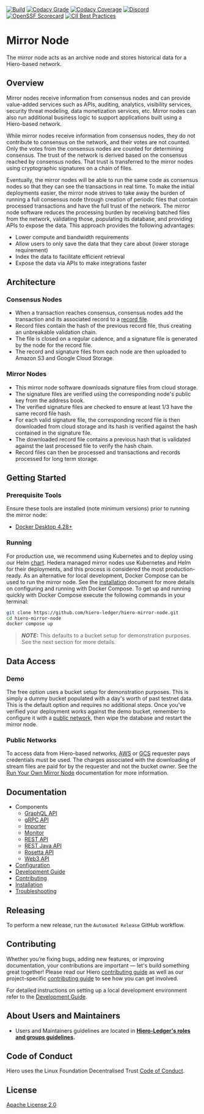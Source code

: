 [![Build](https://github.com/hiero-ledger/hiero-mirror-node/actions/workflows/gradle.yml/badge.svg)](https://github.com/hiero-ledger/hiero-mirror-node/actions)
[![Codacy Grade](https://app.codacy.com/project/badge/Grade/e0e3a2f2770644eaa5cfc7b274569a3a)](https://app.codacy.com/gh/hiero-ledger/hiero-mirror-node/dashboard?utm_campaign=Badge_grade)
[![Codacy Coverage](https://app.codacy.com/project/badge/Coverage/e0e3a2f2770644eaa5cfc7b274569a3a)](https://app.codacy.com/gh/hiero-ledger/hiero-mirror-node/dashboard?utm_campaign=Badge_coverage)
[![Discord](https://img.shields.io/badge/discord-join%20chat-blue.svg)](https://discord.com/channels/905194001349627914/1289954446712770600)
[![OpenSSF Scorecard](https://api.scorecard.dev/projects/github.com/hiero-ledger/hiero-mirror-node/badge)](https://api.scorecard.dev/projects/github.com/hiero-ledger/hiero-mirror-node)
[![CII Best Practices](https://bestpractices.coreinfrastructure.org/projects/10697/badge)](https://bestpractices.coreinfrastructure.org/projects/10697)

# Mirror Node

The mirror node acts as an archive node and stores historical data for a Hiero-based network.

## Overview

Mirror nodes receive information from consensus nodes and can provide value-added services such as APIs, auditing,
analytics, visibility services, security threat modeling, data monetization services, etc. Mirror nodes can also run
additional business logic to support applications built using a Hiero-based network.

While mirror nodes receive information from consensus nodes, they do not contribute to consensus on the network, and
their votes are not counted. Only the votes from the consensus nodes are counted for determining consensus. The trust of
the network is derived based on the consensus reached by consensus nodes. That trust is transferred to the mirror
nodes using cryptographic signatures on a chain of files.

Eventually, the mirror nodes will be able to run the same code as consensus nodes so that they can see the transactions
in real time. To make the initial deployments easier, the mirror node strives to take away the burden of running a full
consensus node through creation of periodic files that contain processed transactions and have the full trust of the
network. The mirror node software reduces the processing burden by receiving batched files from the network,
validating those, populating its database, and providing APIs to expose the data. This approach provides the following
advantages:

- Lower compute and bandwidth requirements
- Allow users to only save the data that they care about (lower storage requirement)
- Index the data to facilitate efficient retrieval
- Expose the data via APIs to make integrations faster

## Architecture

### Consensus Nodes

- When a transaction reaches consensus, consensus nodes add the transaction and its associated record to a
  [record file](https://github.com/hashgraph/hedera-protobufs/blob/main/streams/record_stream_file.proto).
- Record files contain the hash of the previous record file, thus creating an unbreakable validation chain.
- The file is closed on a regular cadence, and a signature file is generated by the node for the record file.
- The record and signature files from each node are then uploaded to Amazon S3 and Google Cloud Storage.

### Mirror Nodes

- This mirror node software downloads signature files from cloud storage.
- The signature files are verified using the corresponding node's public key from the address book.
- The verified signature files are checked to ensure at least 1/3 have the same record file hash.
- For each valid signature file, the corresponding record file is then downloaded from cloud storage and its hash is
  verified against the hash contained in the signature file.
- The downloaded record file contains a previous hash that is validated against the last processed file to verify the
  hash chain.
- Record files can then be processed and transactions and records processed for long term storage.

## Getting Started

### Prerequisite Tools

Ensure these tools are installed (note minimum versions) prior to running the mirror node:

- [Docker Desktop 4.28+](https://www.docker.com/products/docker-desktop)

### Running

For production use, we recommend using Kubernetes and to deploy using our Helm [chart](charts). Hedera managed mirror
nodes use Kubernetes and Helm for their deployments, and this process is considered the most production-ready. As an
alternative for local development, Docker Compose can be used to run the mirror node. See
the [installation](docs/installation.md#running-via-docker-compose) document for more details on configuring and running
with Docker Compose. To get up and running quickly with Docker Compose execute the following commands in your terminal:

```bash
git clone https://github.com/hiero-ledger/hiero-mirror-node.git
cd hiero-mirror-node
docker compose up
```

> **_NOTE:_** This defaults to a bucket setup for demonstration purposes. See the next section for more details.

## Data Access

### Demo

The free option uses a bucket setup for demonstration purposes. This is simply a dummy bucket populated with a day's
worth of past testnet data. This is the default option and requires no additional steps. Once you've verified your
deployment works against the demo bucket, remember to configure it with a [public network](#public-networks), then wipe
the database and restart the mirror node.

### Public Networks

To access data from Hiero-based networks,
[AWS](https://docs.aws.amazon.com/AmazonS3/latest/dev/RequesterPaysBuckets.html) or
[GCS](https://cloud.google.com/storage/docs/requester-pays) requester pays credentials must be used. The charges
associated with the downloading of stream files are paid for by the requester and not the bucket owner. See
the [Run Your Own Mirror Node](https://docs.hedera.com/hedera/core-concepts/mirror-nodes/run-your-own-beta-mirror-node)
documentation for more information.

## Documentation

- Components
  - [GraphQL API](docs/graphql/README.md)
  - [gRPC API](docs/grpc/README.md)
  - [Importer](docs/importer/README.md)
  - [Monitor](docs/monitor/README.md)
  - [REST API](docs/rest/README.md)
  - [REST Java API](docs/rest-java/README.md)
  - [Rosetta API](docs/rosetta/README.md)
  - [Web3 API](docs/web3/README.md)
- [Configuration](docs/configuration.md)
- [Development Guide](docs/development.md)
- [Contributing](docs/contributing.md)
- [Installation](docs/installation.md)
- [Troubleshooting](docs/troubleshooting.md)

## Releasing

To perform a new release, run the `Automated Release` GitHub workflow.

## Contributing

Whether you’re fixing bugs, adding new features, or improving documentation, your contributions are important — let's
build something great together! Please read our Hiero
[contributing guide](https://github.com/hiero-ledger/.github/blob/main/CONTRIBUTING.md) as well as our project-specific
[contributing guide](docs/contributing.md) to see how you can get involved.

For detailed instructions on setting up a local development environment refer to the
[Development Guide](docs/development.md).

## About Users and Maintainers

- Users and Maintainers guidelines are located in **[Hiero-Ledger's roles and groups guidelines](https://github.com/hiero-ledger/governance/blob/main/roles-and-groups.md#maintainers).**

## Code of Conduct

Hiero uses the Linux Foundation Decentralised Trust [Code of Conduct](https://www.lfdecentralizedtrust.org/code-of-conduct).

## License

[Apache License 2.0](LICENSE)
